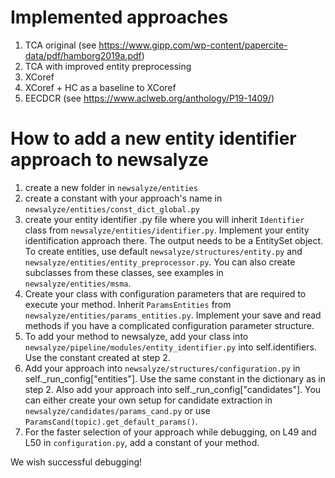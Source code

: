# Implemented approaches
1) TCA original (see https://www.gipp.com/wp-content/papercite-data/pdf/hamborg2019a.pdf)
1) TCA with improved entity preprocessing 
2) XCoref 
2) XCoref + HC as a baseline to XCoref
3) EECDCR (see https://www.aclweb.org/anthology/P19-1409/)

# How to add a new entity identifier approach to newsalyze
1) create a new folder in ```newsalyze/entities```
2) create a constant with your approach's name in ```newsalyze/entities/const_dict_global.py```
3) create your entity identifier .py file where you will inherit ```Identifier``` class from ```newsalyze/entities/identifier.py```. 
Implement your entity identification approach there. The output needs to be a EntitySet object. To create entities, use 
default ```newsalyze/structures/entity.py``` and ```newsalyze/entities/entity_preprocessor.py```. You can also create subclasses 
from these classes, see examples in ```newsalyze/entities/msma```.
4) Create your class with configuration parameters that are required to execute your method. Inherit ```ParamsEntities``` 
from ```newsalyze/entities/params_entities.py```. Implement your save and read methods if you have a complicated configuration 
parameter structure. 
5) To add your method to newsalyze, add your class into ```newsalyze/pipeline/modules/entity_identifier.py``` into 
self.identifiers. Use the constant created at step 2. 
6) Add your approach into ```newsalyze/structures/configuration.py``` in self._run_config["entities"]. Use the same constant in the 
dictionary as in step 2. Also add your approach into self._run_config["candidates"]. You can either create your own setup 
for candidate extraction in ```newsalyze/candidates/params_cand.py``` or use ```ParamsCand(topic).get_default_params()```.
7) For the faster selection of your approach while debugging, on L49 and L50 in ```configuration.py```, add a constant of your method. 

We wish successful debugging!